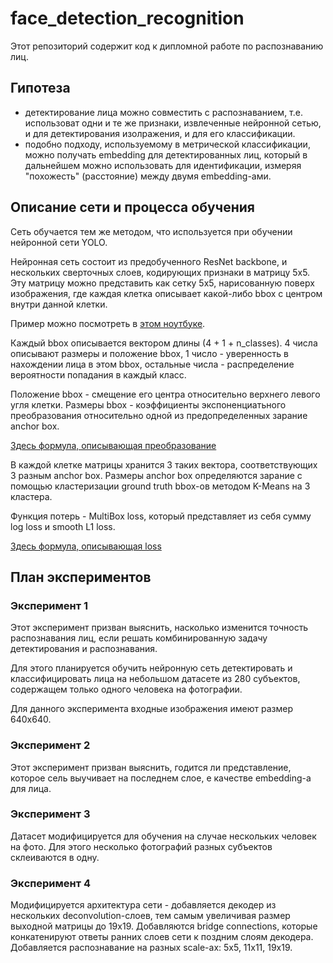 # face_detection_recognition

Этот репозиторий содержит код к дипломной работе по распознаванию лиц.

## Гипотеза
* детектирование лица можно совместить с распознаванием, 
т.е. использоват одни и те же признаки, извлеченные нейронной сетью,
и для детектирования изолражения, и для его классификации.
* подобно подходу, используемому в метрической классификации, можно
получать embedding для детектированных лиц, который в дальнейшем
можно использовать для идентификации, измеряя "похожесть" (расстояние) между двумя embedding-ами.

## Описание сети и процесса обучения
Сеть обучается тем же методом, что используется при обучении нейронной сети YOLO.

Нейронная сеть состоит из предобученного ResNet backbone, и нескольких сверточных слоев,
кодирующих признаки в матрицу 5х5. Эту матрицу можно представить как сетку 5х5, нарисованную
поверх изображения, где каждая клетка описывает какой-либо bbox с центром внутри данной клетки.

Пример можно посмотреть в [этом ноутбуке](preprocess_example.ipynb).

Каждый bbox описывается вектором длины (4 + 1 + n_classes).
4 числа описывают размеры и положение bbox, 1 число - уверенность в нахождении лица в этом bbox, 
остальные числа - распределение вероятности попадания в каждый класс.

Положение bbox - смещение его центра относительно верхнего левого угля клетки.
Размеры bbox - коэффициенты экспоненциатьного преобразования относительно одной из
предопределенных зарание anchor box.

[Здесь формула, описывающая преобразование]()

В каждой клетке матрицы хранится 3 таких вектора, соответствующих 3 разным anchor box.
Размеры anchor box определяются зарание с помощью кластеризации ground truth bbox-ов
методом K-Means на 3 кластера.

Функция потерь - MultiBox loss, который представляет из себя сумму log loss и smooth L1 loss.

[Здесь формула, описывающая loss]()

## План экспериментов
### Экcперимент 1
Этот эксперимент призван выяснить, насколько изменится точность распознавания лиц,
если решать комбинированную задачу детектирования и распознавания.

Для этого планируется обучить нейронную сеть детектировать и классифицировать лица
на небольшом датасете из 280 субъектов, содержащем только одного человека на фотографии.

Для данного эксперимента входные изображения имеют размер 640х640.

### Экcперимент 2

Этот эксперимент призван выяснить, годится ли представление, которое сель выучивает на последнем слое,
е качестве embedding-а для лица.

### Экcперимент 3

Датасет модифицируется для обучения на случае нескольких человек на фото. Для этого несколько 
фотографий разных субъектов склеиваются в одну.

### Экcперимент 4

Модифицируется архитектура сети - добавляется декодер из нескольких deconvolution-слоев, 
тем самым увеличивая размер выходной матрицы до 19х19. Добавляются bridge connections, которые
конкатенируют ответы ранних слоев сети к поздним слоям декодера. Добавляется распознавание на разных scale-ах:
5х5, 11х11, 19х19.
